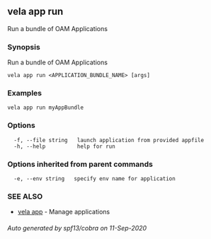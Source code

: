 ## vela app run

Run a bundle of OAM Applications

### Synopsis

Run a bundle of OAM Applications

```
vela app run <APPLICATION_BUNDLE_NAME> [args]
```

### Examples

```
vela app run myAppBundle
```

### Options

```
  -f, --file string   launch application from provided appfile
  -h, --help          help for run
```

### Options inherited from parent commands

```
  -e, --env string   specify env name for application
```

### SEE ALSO

* [vela app](vela_app.md)	 - Manage applications

###### Auto generated by spf13/cobra on 11-Sep-2020
